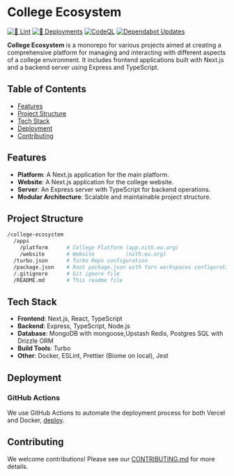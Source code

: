 # College Ecosystem

[![🧹 Lint](https://github.com/kanakkholwal/college-ecosystem/actions/workflows/lint.yml/badge.svg)](https://github.com/kanakkholwal/college-ecosystem/actions/workflows/lint-project.yml)
[![🚀 Deployments](https://github.com/kanakkholwal/college-ecosystem/actions/workflows/deploy.yml/badge.svg)](https://github.com/kanakkholwal/college-ecosystem/actions/workflows/deploy.yml)
[![CodeQL](https://github.com/kanakkholwal/college-ecosystem/actions/workflows/github-code-scanning/codeql/badge.svg)](https://github.com/kanakkholwal/college-ecosystem/actions/workflows/github-code-scanning/codeql)
[![Dependabot Updates](https://github.com/kanakkholwal/college-ecosystem/actions/workflows/dependabot/dependabot-updates/badge.svg)](https://github.com/kanakkholwal/college-ecosystem/actions/workflows/dependabot/dependabot-updates)

**College Ecosystem** is a monorepo for various projects aimed at creating a comprehensive platform for managing and interacting with different aspects of a college environment. It includes frontend applications built with Next.js and a backend server using Express and TypeScript.

<!-- Welcome to the College Ecosystem monorepo, housing various projects related to college management and services. This repository utilizes Yarn Workspaces and Turbo Repo for efficient project management. -->

## Table of Contents

- [Features](#features)
- [Project Structure](#project-structure)
- [Tech Stack](#tech-stack)
- [Deployment](#deployment)
- [Contributing](#contributing)
<!-- - [License](#license) -->

## Features

- **Platform**: A Next.js application for the main platform.
- **Website**: A Next.js application for the college website.
- **Server**: An Express server with TypeScript for backend operations.
- **Modular Architecture**: Scalable and maintainable project structure.

## Project Structure

```bash
/college-ecosystem
  /apps
    /platform      # College Platform (app.nith.eu.org)
    /website       # Website          (nith.eu.org)
  /turbo.json      # Turbo Repo configuration
  /package.json    # Root package.json with Yarn workspaces configuration
  /.gitignore      # Git ignore file
  /README.md       # This readme file
```

## Tech Stack

- **Frontend**: Next.js, React, TypeScript
- **Backend**: Express, TypeScript, Node.js
- **Database**: MongoDB with mongoose,Upstash Redis, Postgres SQL with Drizzle ORM
- **Build Tools**: Turbo
- **Other**: Docker, ESLint, Prettier (Biome on local), Jest

## Deployment

### GitHub Actions

We use GitHub Actions to automate the deployment process for both Vercel and Docker, [deploy](.github/workflows/deploy.yml).

## Contributing

We welcome contributions! Please see our [CONTRIBUTING.md](CONTRIBUTING.md) for more details.
